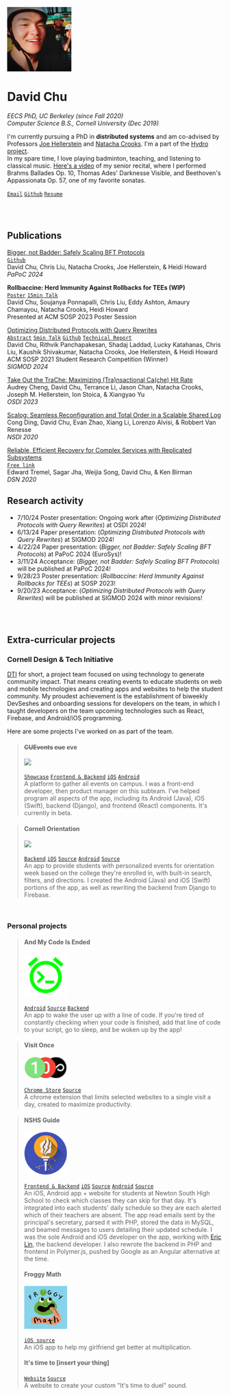 <img src="me.jpg" width="150px" height="150px" /> 

# David Chu 
*EECS PhD, UC Berkeley (since Fall 2020)*  
*Computer Science B.S., Cornell University (Dec 2019)*

I'm currently pursuing a PhD in **distributed systems** and am co-advised by Professors [Joe Hellerstein](https://dsf.berkeley.edu/jmh/index.html) and [Natacha Crooks](https://nacrooks.github.io/). I'm a part of the [Hydro project](https://hydro.run/).  
In my spare time, I love playing badminton, teaching, and listening to classical music. 
[Here's a video](https://youtu.be/kvjLjtEr0AQ) of my senior recital, where I performed Brahms Ballades Op. 10, Thomas Ades' Darknesse Visible, and Beethoven's Appassionata Op. 57, one of my favorite sonatas.

[```Email```](mailto:thedavidchu@berkeley.edu) [```Github```](https://github.com/davidchuyaya) [```Resume```](https://docs.google.com/document/d/1oZ8qqCvXfJUhQ5LPVVmh1qrv9hrbS2k187Py75Q-zuA/edit?usp=sharing)

<br>
<br>

## Publications
[Bigger, not Badder: Safely Scaling BFT Protocols](https://dl.acm.org/doi/10.1145/3642976.3653033)  
[```Github```](https://github.com/rithvikp/autocomp)  
David Chu, Chris Liu, Natacha Crooks, Joe Hellerstein, & Heidi Howard  
*PaPoC 2024*  

**Rollbaccine: Herd Immunity Against Rollbacks for TEEs (WIP)**  
[```Poster```](https://docs.google.com/presentation/d/11BPj-w6UJu3JCIqu4uKLambG6yWf4I3yruRDKk5K1CU/edit?usp=sharing) [```15min Talk```](https://www.youtube.com/watch?v=RXqR5Rjn1co)  
David Chu, Soujanya Ponnapalli, Chris Liu, Eddy Ashton, Amaury Chamayou, Natacha Crooks, Heidi Howard  
Presented at ACM SOSP 2023 Poster Session  

[Optimizing Distributed Protocols with Query Rewrites](https://dl.acm.org/doi/10.1145/3639257)  
 [```Abstract```](https://hydro.run/papers/auto-compartmentalization-src.pdf) [```5min Talk```](https://drive.google.com/file/d/1rkg3sKI65ZMKODI4D6DaOwaWWWhX4K_b/view?usp=sharing) [```Github```](https://github.com/rithvikp/autocomp) [```Technical Report```](https://arxiv.org/abs/2404.01593)  
David Chu, Rithvik Panchapakesan, Shadaj Laddad, Lucky Katahanas, Chris Liu, Kaushik Shivakumar, Natacha Crooks, Joe Hellerstein, & Heidi Howard  
ACM SOSP 2021 Student Research Competition (Winner)  
*SIGMOD 2024*  

[Take Out the TraChe: Maximizing (Tra)nsactional Ca(che) Hit Rate](https://www.usenix.org/system/files/osdi23-cheng.pdf)  
Audrey Cheng, David Chu, Terrance Li, Jason Chan, Natacha Crooks, Joseph M. Hellerstein, Ion Stoica, & Xiangyao Yu  
*OSDI 2023*

[Scalog: Seamless Reconfiguration and Total Order in a Scalable Shared Log](https://www.usenix.org/conference/nsdi20/presentation/ding)  
Cong Ding, David Chu, Evan Zhao, Xiang Li, Lorenzo Alvisi, & Robbert Van Renesse  
*NSDI 2020*

[Reliable, Efficient Recovery for Complex Services with Replicated Subsystems](https://ieeexplore.ieee.org/document/9153445)  
[```Free link```](https://research.cs.cornell.edu/projects/Quicksilver/public_pdfs/complex-restart.pdf)  
Edward Tremel, Sagar Jha, Weijia Song, David Chu, & Ken Birman  
*DSN 2020*

## Research activity
- 7/10/24 Poster presentation: Ongoing work after (*Optimizing Distributed Protocols with Query Rewrites*) at OSDI 2024!
- 6/13/24 Paper presentation: (*Optimizing Distributed Protocols with Query Rewrites*) at SIGMOD 2024!
- 4/22/24 Paper presentation: (*Bigger, not Badder: Safely Scaling BFT Protocols*) at PaPoC 2024 (EuroSys)!
- 3/11/24 Acceptance: (*Bigger, not Badder: Safely Scaling BFT Protocols*) will be published at PaPoC 2024!
- 9/28/23 Poster presentation: (*Rollbaccine: Herd Immunity Against Rollbacks for TEEs*) at SOSP 2023!
- 9/20/23 Acceptance: (*Optimizing Distributed Protocols with Query Rewrites*) will be published at SIGMOD 2024 with minor revisions!

<br>
<br>

## Extra-curricular projects
### Cornell Design & Tech Initiative
[DTI](https://www.cornelldti.org/) for short, a project team focused on using technology to generate community impact. That means creating events to educate students on web and mobile technologies and creating apps and websites to help the student community.
My proudest achievement is the establishment of biweekly DevSeshes and onboarding sessions for developers on the team, in which I taught developers on the team upcoming technologies such as React, Firebase, and Android/iOS programming.

Here are some projects I've worked on as part of the team.

> #### ~~CUEvents~~ ~~cue~~ eve
> <a href="https://www.cuevents.org/"><img src="https://github.com/cornell-dti/events-manager-android/blob/master/web_hi_res_512.png?raw=true" width="100px" /></a>
> 
> [```Showcase```](https://www.cornelldti.org/projects/events) [```Frontend & Backend```](https://github.com/cornell-dti/events-backend-2.0) [```iOS```](https://github.com/cornell-dti/events-manager-ios) [```Android```](https://github.com/cornell-dti/events-manager-android)  
> A platform to gather all events on campus. I was a front-end developer, then product manager on this subteam. I've helped program all aspects of the app, including its Android (Java), iOS (Swift), backend (Django), and frontend (React) components. It's currently in beta.

> #### Cornell Orientation
> <img src="https://github.com/cornell-dti/o-week-android/blob/master/O-week/app/src/main/ic_launcher-web.png?raw=true" width="100px" />
> 
> [```Backend```](https://github.com/cornell-dti/o-week-backend) [```iOS```](https://itunes.apple.com/us/app/cu-orientation/id1244530142?mt=8) [```Source```](https://github.com/cornell-dti/o-week-ios) [```Android```](https://play.google.com/store/apps/details?id=com.cornellsatech.o_week&hl=en_US) [```Source```](https://github.com/cornell-dti/o-week-android)  
> An app to provide students with personalized events for orientation week based on the college they're enrolled in, with built-in search, filters, and directions. I created the Android (Java) and iOS (Swift) portions of the app, as well as rewriting the backend from Django to Firebase.

<br>

### Personal projects
> #### And My Code Is Ended
> <img src="https://raw.githubusercontent.com/davidchuyaya/and-my-code-is-ended-android/master/icon.png" width="100px" />
> 
> [```Android```](https://play.google.com/store/apps/details?id=com.davidchu.andmycodeisended) [```Source```](https://github.com/davidchuyaya/and-my-code-is-ended-android) [```Backend```](https://github.com/davidchuyaya/and-my-code-is-ended-backend)  
> An app to wake the user up with a line of code. If you're tired of constantly checking when your code is finished, add that line of code to your script, go to sleep, and be woken up by the app!

> #### Visit Once
> <img src="https://github.com/davidchuyaya/VisitOnce/raw/master/Resources/logo.png" width="100px" />
>
> [```Chrome Store```](https://chrome.google.com/webstore/detail/once/koibjjcabhgmipfagkmaccgjkcokolbn) [```Source```](https://github.com/davidchuyaya/VisitOnce)  
> A chrome extension that limits selected websites to a single visit a day, created to maximize productivity.

> #### NSHS Guide
> <img src="https://github.com/NSHS-App-Design-Team/NSHS-Guide-Android/blob/master/resources/App%20Icon.png?raw=true" width="100px" />
>
> [```Frontend & Backend```](https://github.com/NSHS-App-Design-Team/NSHS-Guide-Website) [```iOS```](http://itunes.apple.com/us/app/nshs-guide/id998228606?ls=1&mt=8) [```Source```](https://github.com/NSHS-App-Design-Team/NSHS-Guide-iOS) [```Android```](https://play.google.com/store/apps/details?id=com.nshsappdesignteam.nshsguide) [```Source```](https://github.com/NSHS-App-Design-Team/NSHS-Guide-Android)  
> An iOS, Android app + website for students at Newton South High School to check which classes they can skip for that day. It's integrated into each students' daily schedule so they are each alerted which of their teachers are absent. The app read emails sent by the principal's secretary, parsed it with PHP, stored the data in MySQL, and beamed messages to users detailing their updated schedule. I was the sole Android and iOS developer on the app, working with [Eric Lin](https://github.com/EricSihaoLin), the backend developer. I also rewrote the backend in PHP and frontend in Polymer.js, pushed by Google as an Angular alternative at the time.
>
> #### Froggy Math
> <img src="https://github.com/davidchuyaya/Froggy-Math/blob/main/appicon.jpeg?raw=true" width="100px" />
>
> [```iOS source```](https://github.com/davidchuyaya/Froggy-Math/tree/main)  
> An iOS app to help my girlfriend get better at multiplication.
>
> #### It's time to [insert your thing]
>
> [```Website```](https://davidchuyaya.github.io/) [```Source```](https://github.com/davidchuyaya/davidchuyaya.github.io)  
> A website to create your custom "It's time to duel" sound.
